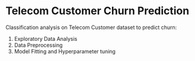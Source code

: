 # Telecom Customer Churn Prediction

Classification analysis on Telecom Customer dataset to predict churn:

1. Exploratory Data Analysis
2. Data Preprocessing
3. Model Fitting and Hyperparameter tuning
